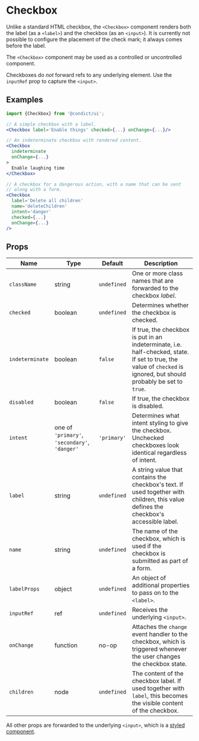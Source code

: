 # Checkbox

Unlike a standard HTML checkbox, the `<Checkbox>` component renders both the label (as a `<label>`) and the checkbox (as an `<input>`). It is currently not possible to configure the placement of the check mark; it always comes before the label.

The `<Checkbox>` component may be used as a controlled or uncontrolled component.

Checkboxes do _not_ forward refs to any underlying element. Use the `inputRef` prop to capture the `<input>`.

## Examples

```jsx
import {Checkbox} from '@condict/ui';

// A simple checkbox with a label.
<Checkbox label='Enable things' checked={...} onChange={...}/>

// An indeterminate checkbox with rendered content.
<Checkbox
  indeterminate
  onChange={...}
>
  Enable laughing time
</Checkbox>

// A checkbox for a dangerous action, with a name that can be sent
// along with a form.
<Checkbox
  label='Delete all children'
  name='deleteChildren'
  intent='danger'
  checked={...}
  onChange={...}
/>
```

## Props

| Name | Type | Default | Description |
| --- | --- | --- | --- |
| `className` | string | `undefined` | One or more class names that are forwarded to the checkbox _label_. |
| `checked` | boolean | `undefined` | Determines whether the checkbox is checked. |
| `indeterminate` | boolean | `false` | If true, the checkbox is put in an indeterminate, i.e. half-checked, state. If set to true, the value of `checked` is ignored, but should probably be set to `true`. |
| `disabled` | boolean | `false` | If true, the checkbox is disabled. |
| `intent` | one of `'primary'`, `'secondary'`, `'danger'` | `'primary'` | Determines what intent styling to give the checkbox. Unchecked checkboxes look identical regardless of intent. |
| `label` | string | `undefined` | A string value that contains the checkbox's text. If used together with children, this value defines the checkbox's accessible label. |
| `name` | string | `undefined` | The name of the checkbox, which is used if the checkbox is submitted as part of a form. |
| `labelProps` | object | `undefined` | An object of additional properties to pass on to the `<label>`. |
| `inputRef` | ref | `undefined` | Receives the underlying `<input>`. |
| `onChange` | function | no-op | Attaches the `change` event handler to the checkbox, which is triggered whenever the user changes the checkbox state. |
| `children` | node | `undefined` | The content of the checkbox label. If used together with `label`, this becomes the visible content of the checkbox. |

All other props are forwarded to the underlying `<input>`, which is a [styled component][styled-components].

[styled-components]: https://www.styled-components.com/
